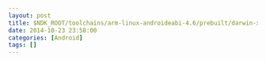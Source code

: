 ```yaml
---
layout: post
title: $NDK_ROOT/toolchains/arm-linux-androideabi-4.6/prebuilt/darwin-x86_64/arm-linux-androideabi/bin/nm
date: 2014-10-23 23:58:00
categories: [Android]
tags: []
---
```

       
